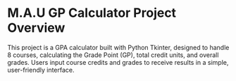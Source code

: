 # M.A.U GP Calculator Project Overview 

This project is a GPA calculator built with Python Tkinter, designed to handle 8 courses, calculating the Grade Point (GP), total credit units, and overall grades. Users input course credits and grades to receive results in a simple, user-friendly interface.

